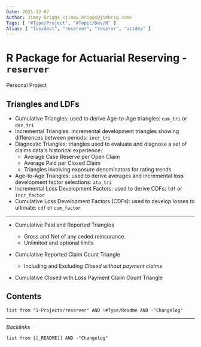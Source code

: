 ```yaml
---
Date: 2021-12-07
Author: Jimmy Briggs <jimmy.briggs@jimbrig.com>
Tags: [ "#Type/Project", "#Topic/Dev/R" ]
Alias: [ "lossdevt", "reserver", "reservr", "actdev" ] 
---
```


# R Package for Actuarial Reserving - `reserver`

Personal Project

## Triangles and LDFs

- Cumulative Triangles: used to derive Age-to-Age triangles: `cum_tri` or `dev_tri`
- Incremental Triangles: incremental development triangles showing differences between periods: `incr_tri`
- Diagnostic Triangles: triangles used to evaluate and diagnose a set of claims data's historical experience:
	- Average Case Reserve per Open Claim
	- Average Paid per Closed Claim
	- Triangles involving exposure denominators for rating trends
- Age-to-Age Triangles: used to derive averages and incremental loss development factor selections: `ata_tri`
- Incremental Loss Development Factors: used to derive CDFs: `ldf` or `incr_factor` 
- Cumulative Loss Development Factors (CDFs): used to develop losses to ultimate: `cdf` or `cum_factor`

***

- Cumulative Paid and Reported Triangles
	- Gross and Net of any ceded reinsurance.
	- Unlimited and optional limits

- Cumulative Reported Claim Count Triangle
	- Including and Excluding *Closed without payment claims*

- Cumulative Closed with Loss Payment Claim Count Triangle



## Contents

```dataview
list from "1-Projects/reserver" AND !#Type/Readme AND -"Changelog"
```

***

*Backlinks*

```dataview
list from [[_README]] AND -"Changelog"
```

